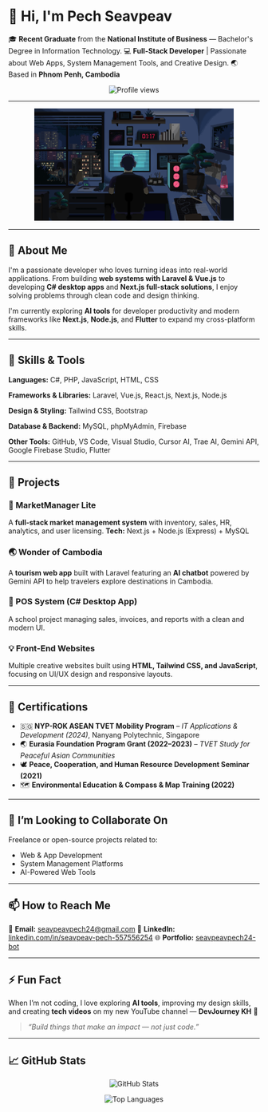 # 👋 Hi, I'm Pech Seavpeav

🎓 **Recent Graduate** from the **National Institute of Business** — Bachelor's Degree in Information Technology.
💻 **Full-Stack Developer** | Passionate about Web Apps, System Management Tools, and Creative Design.
🌏 Based in **Phnom Penh, Cambodia**

<p align="center">
  <img src="https://komarev.com/ghpvc/?username=seavpeavpech24-bot&label=Profile%20Views&color=blueviolet&style=flat-square" alt="Profile views" />
</p>

---

<p align="center">
  <img src="assets/profile.gif" alt="Hi there!" width="400"/>
</p>

---

## 🧠 About Me

I'm a passionate developer who loves turning ideas into real-world applications.
From building **web systems with Laravel & Vue.js** to developing **C# desktop apps** and **Next.js full-stack solutions**, I enjoy solving problems through clean code and design thinking.

I'm currently exploring **AI tools** for developer productivity and modern frameworks like **Next.js**, **Node.js**, and **Flutter** to expand my cross-platform skills.

---

## 🚀 Skills & Tools

**Languages:**
C#, PHP, JavaScript, HTML, CSS

**Frameworks & Libraries:**
Laravel, Vue.js, React.js, Next.js, Node.js

**Design & Styling:**
Tailwind CSS, Bootstrap

**Database & Backend:**
MySQL, phpMyAdmin, Firebase

**Other Tools:**
GitHub, VS Code, Visual Studio, Cursor AI, Trae AI, Gemini API, Google Firebase Studio, Flutter

---

## 🧩 Projects

### 🏪 MarketManager Lite

A **full-stack market management system** with inventory, sales, HR, analytics, and user licensing.
**Tech:** Next.js + Node.js (Express) + MySQL

### 🌏 Wonder of Cambodia

A **tourism web app** built with Laravel featuring an **AI chatbot** powered by Gemini API to help travelers explore destinations in Cambodia.

### 💼 POS System (C# Desktop App)

A school project managing sales, invoices, and reports with a clean and modern UI.

### 💡 Front-End Websites

Multiple creative websites built using **HTML, Tailwind CSS, and JavaScript**, focusing on UI/UX design and responsive layouts.

---

## 📜 Certifications

* 🇸🇬 **NYP-ROK ASEAN TVET Mobility Program** – *IT Applications & Development (2024)*, Nanyang Polytechnic, Singapore
* 🌏 **Eurasia Foundation Program Grant (2022–2023)** – *TVET Study for Peaceful Asian Communities*
* 🕊️ **Peace, Cooperation, and Human Resource Development Seminar (2021)**
* 🗺️ **Environmental Education & Compass & Map Training (2022)**

---

## 🤝 I’m Looking to Collaborate On

Freelance or open-source projects related to:

* Web & App Development
* System Management Platforms
* AI-Powered Web Tools

---

## 📫 How to Reach Me

📧 **Email:** [seavpeavpech24@gmail.com](mailto:seavpeavpech24@gmail.com)
💼 **LinkedIn:** [linkedin.com/in/seavpeav-pech-557556254](https://www.linkedin.com/in/seavpeav-pech-557556254/)
🌐 **Portfolio:** [seavpeavpech24-bot](seavpeavpech24-bot.github.io)

---

## ⚡ Fun Fact

When I’m not coding, I love exploring **AI tools**, improving my design skills, and creating **tech videos** on my new YouTube channel — **DevJourney KH** 🎥

> *“Build things that make an impact — not just code.”*

---

## 📈 GitHub Stats

<p align="center">
  <img src="https://github-readme-stats.vercel.app/api?username=seavpeavpech24-bot&show_icons=true&theme=tokyonight" alt="GitHub Stats" />
</p>

<p align="center">
  <img src="https://github-readme-stats.vercel.app/api/top-langs?username=seavpeavpech24-bot&layout=compact&theme=tokyonight" alt="Top Languages" />
</p>

